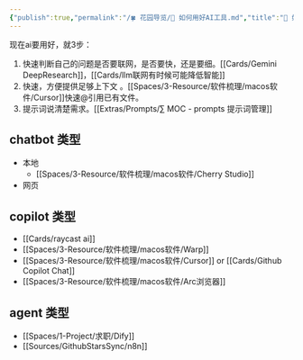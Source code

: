 ```yaml
---
{"publish":true,"permalink":"/🍀 花园导览/🔧 如何用好AI工具.md","title":"🤖 如何用好AIGC工具","created":"2023-03-16","modified":"2025-07-08","published":"2025-07-08T23:20:43.662+08:00","cssclasses":""}
---
```



现在ai要用好，就3步：

1. 快速判断自己的问题是否要联网，是否要快，还是要细。[[Cards/Gemini DeepResearch]]，[[Cards/llm联网有时候可能降低智能]]
2. 快速，方便提供足够上下文 。[[Spaces/3-Resource/软件梳理/macos软件/Cursor]]快速@引用已有文件。
3. 提示词说清楚需求。[[Extras/Prompts/∑ MOC - prompts 提示词管理]]

## chatbot 类型

- 本地
	- [[Spaces/3-Resource/软件梳理/macos软件/Cherry Studio]]
- 网页

## copilot 类型

- [[Cards/raycast ai]]
- [[Spaces/3-Resource/软件梳理/macos软件/Warp]]
- [[Spaces/3-Resource/软件梳理/macos软件/Cursor]] or [[Cards/Github Copilot Chat]]
- [[Spaces/3-Resource/软件梳理/macos软件/Arc浏览器]]

## agent 类型

- [[Spaces/1-Project/求职/Dify]]
- [[Sources/GithubStarsSync/n8n]]
